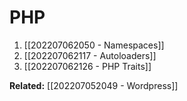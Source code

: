 # PHP
1. [[202207062050 - Namespaces]]
2. [[202207062117 - Autoloaders]]
3. [[202207062126 - PHP Traits]]

**Related:** [[202207052049 - Wordpress]]